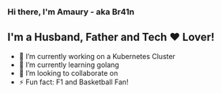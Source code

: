 ### Hi there, I'm Amaury - aka Br41n

## I'm a Husband, Father and Tech ♥️ Lover!
- 🔭 I’m currently working on a Kubernetes Cluster
- 🌱 I’m currently learning golang
- 👯 I’m looking to collaborate on 
- ⚡ Fun fact: F1 and Basketball Fan!

